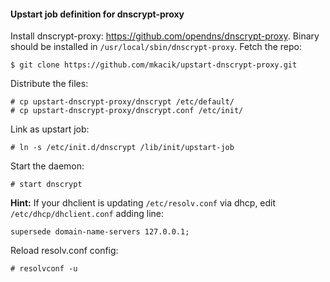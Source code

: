 #### Upstart job definition for dnscrypt-proxy

Install dnscrypt-proxy: <https://github.com/opendns/dnscrypt-proxy>. Binary should be installed in ```/usr/local/sbin/dnscrypt-proxy```.
Fetch the repo:

```
$ git clone https://github.com/mkacik/upstart-dnscrypt-proxy.git
```
Distribute the files:

```
# cp upstart-dnscrypt-proxy/dnscrypt /etc/default/
# cp upstart-dnscrypt-proxy/dnscrypt.conf /etc/init/
```
Link as upstart job:

```
# ln -s /etc/init.d/dnscrypt /lib/init/upstart-job
```
Start the daemon:

```
# start dnscrypt
```

**Hint:**
If your dhclient is updating ```/etc/resolv.conf``` via dhcp, edit ```/etc/dhcp/dhclient.conf``` adding line:

```
supersede domain-name-servers 127.0.0.1;
```
Reload resolv.conf config:

```
# resolvconf -u
```

